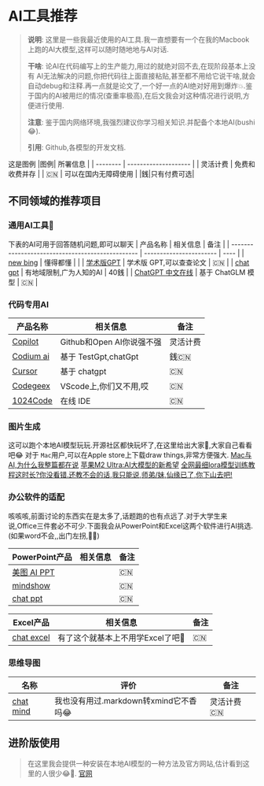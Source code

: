 # AI工具推荐
 > **说明**: 这里是一些我最近使用的AI工具.我一直想要有一个在我的Macbook上跑的AI大模型,这样可以随时随地地与AI对话.
 >
 > **干啥**: 论AI在代码编写上的生产能力,用过的就绝对回不去,在现阶段基本上没有 AI无法解决的问题,你把代码往上面直接粘贴,甚至都不用给它说干啥,就会自动debug和注释.再一点就是论文了,一个好一点的AI绝对好用到爆炸💥.鉴于国内的AI被用烂的情况(查重率极高),在后文我会对这种情况进行说明,方便进行使用.
>
 >**注意**: 鉴于国内网络环境,我强烈建议你学习相关知识.并配备个本地AI(bushi😂).
 >
 >**引用**: Github,各模型的开发文档.


 这是图例
|图例| 所署信息                |
| -------- | -------------------- |
| 灵活计费 | 免费和收费并存               |
|    🇨🇳  | 可以在国内无障碍使用 |
|銭|只有付费可选|

## 不同领域的推荐项目

### 通用AI工具🔧

下表的AI可用于回答随机问题,即可以聊天
| 产品名称                                         | 相关信息                | 备注 |
| ------------------------------------------------ | ----------------------- | ---- |
| [new bing](https://www.bing.com/)                | 懂得都懂                |      |
| [学术版GPT](https://academic.chatwithpaper.org/) | 学术版 GPT,可以查查论文 | 🇨🇳    |
| [chat gpt](https://openai.com/blog/chatgpt)      | 有地域限制,广为人知的AI | 40銭 |
| [ChatGPT 中文在线](https://codenews.cc/chatgpt)  | 基于 ChatGLM 模型       | 🇨🇳    |

### 代码专用AI

| 产品名称                                       | 相关信息                  | 备注     |
| ---------------------------------------------- | ------------------------- | -------- |
| [Copilot](https://github.com/features/copilot) | Github和Open AI你说强不强 | 灵活计费 |
| [Codium ai](https://www.codium.ai/)            | 基于 TestGpt,chatGpt      | 銭🇨🇳      |
| [Cursor](https://www.cursor.so/)               | 基于 chatgpt              | 🇨🇳        |
| [Codegeex](https://codegeex.cn/zh-CN)          | VScode上,你们又不用,哎    | 🇨🇳        |
| [1024Code](https://1024code.com/)              | 在线 IDE                  | 🇨🇳        |

### 图片生成

这可以跑个本地AI模型玩玩.开源社区都快玩坏了,在这里给出大家🔗,大家自己看看吧😂
对于 `Mac`用户,可以在Apple store上下载draw things,非常方便强大.
[ Mac与AI,为什么我整篇都在说](https://www.bilibili.com/video/BV1R64y1j7N2/?share_source=copy_web&vd_source=7dedd568e65793d971e9cad855ffabfb)
[苹果M2 Ultra:AI大模型的新希望](https://www.bilibili.com/video/BV1fh4y1M7DX/?share_source=copy_web&vd_source=7dedd568e65793d971e9cad855ffabfb)
[全网最细lora模型训练教程这时长?你没看错.还教不会的话,我只能说,师弟/妹,仙缘已了,你下山去吧!](https://www.bilibili.com/video/BV1GP411U7fK/?share_source=copy_web&vd_source=7dedd568e65793d971e9cad855ffabfb)


### 办公软件的适配

咳咳咳,前面讨论的东西实在是太多了,话题跑的也有点远了.对于大学生来说,Office三件套必不可少.下面我会从PowerPoint和Excel这两个软件进行AI挑选.(如果word不会,,出门左拐,🧱😓)

| PowerPoint产品                               | 相关信息 | 备注 |
| -------------------------------------------- | -------- | ---- |
| [美图 AI PPT](https://design.meitu.com/ppt/) |          | 🇨🇳    |
| [mindshow](https://mindshow.fun/#/home)      |          | 🇨🇳    |
| [chat ppt](https://chat-ppt.com/)            |          | 🇨🇳    |

| Excel产品                            | 相关信息                         | 备注 |
| ------------------------------------ | -------------------------------- | ---- |
| [chat excel](https://chatexcel.com/) | 有了这个就基本上不用学Excel了吧🎉 | 🇨🇳    |



### 思维导图

| 名称                                    | 评价                                  | 备注      |
| --------------------------------------- | ------------------------------------- | --------- |
| [chat mind](https://www.chatmind.tech/) | 我也没有用过.markdown转xmind它不香吗😂 | 灵活计费🇨🇳 |

## 进阶版使用

>在这里我会提供一种安装在本地AI模型的一种方法及官方网站,估计看到这里的人很少😂👀.
>[官网](https://huggingface.co/)


